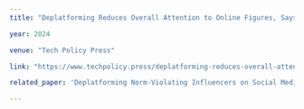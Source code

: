 ```yaml
---
title: "Deplatforming Reduces Overall Attention to Online Figures, Says Longitudinal Study of 101 Influencers"

year: 2024

venue: "Tech Policy Press"

link: "https://www.techpolicy.press/deplatforming-reduces-overall-attention-to-online-figures-says-longitudinal-study-of-101-influencers/"

related_paper: 'Deplatforming Norm-Violating Influencers on Social Media Reduces Overall Online Attention Toward Them'

---
```


